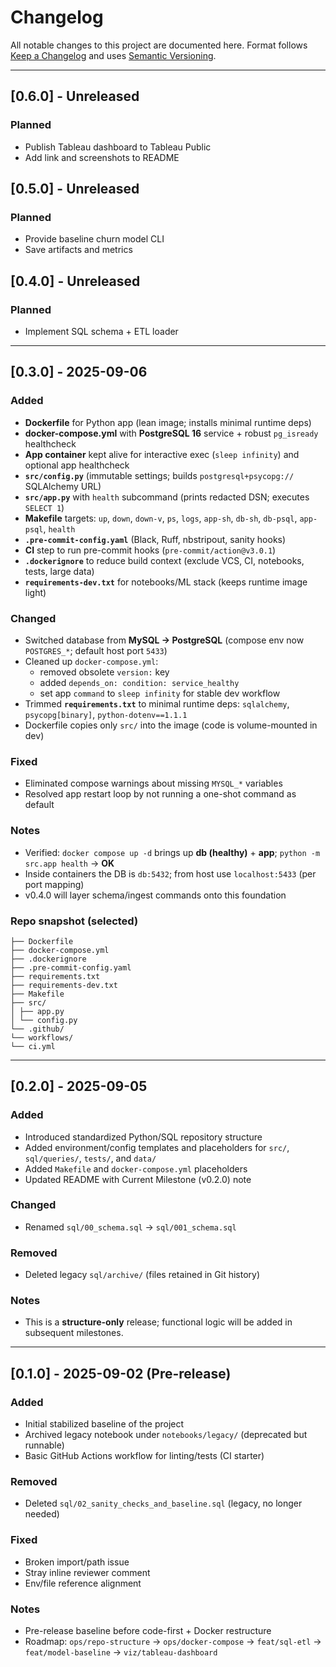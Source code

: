 # Changelog
All notable changes to this project are documented here.
Format follows [Keep a Changelog](https://keepachangelog.com/en/1.1.0/) and uses [Semantic Versioning](https://semver.org/).

---

## [0.6.0] - Unreleased
### Planned
- Publish Tableau dashboard to Tableau Public
- Add link and screenshots to README

## [0.5.0] - Unreleased
### Planned
- Provide baseline churn model CLI
- Save artifacts and metrics

## [0.4.0] - Unreleased
### Planned
- Implement SQL schema + ETL loader

---

## [0.3.0] - 2025-09-06
### Added
- **Dockerfile** for Python app (lean image; installs minimal runtime deps)
- **docker-compose.yml** with **PostgreSQL 16** service + robust `pg_isready` healthcheck
- **App container** kept alive for interactive exec (`sleep infinity`) and optional app healthcheck
- **`src/config.py`** (immutable settings; builds `postgresql+psycopg://` SQLAlchemy URL)
- **`src/app.py`** with `health` subcommand (prints redacted DSN; executes `SELECT 1`)
- **Makefile** targets: `up`, `down`, `down-v`, `ps`, `logs`, `app-sh`, `db-sh`, `db-psql`, `app-psql`, `health`
- **`.pre-commit-config.yaml`** (Black, Ruff, nbstripout, sanity hooks)
- **CI** step to run pre-commit hooks (`pre-commit/action@v3.0.1`)
- **`.dockerignore`** to reduce build context (exclude VCS, CI, notebooks, tests, large data)
- **`requirements-dev.txt`** for notebooks/ML stack (keeps runtime image light)

### Changed
- Switched database from **MySQL → PostgreSQL** (compose env now `POSTGRES_*`; default host port `5433`)
- Cleaned up `docker-compose.yml`:
  - removed obsolete `version:` key
  - added `depends_on: condition: service_healthy`
  - set app `command` to `sleep infinity` for stable dev workflow
- Trimmed **`requirements.txt`** to minimal runtime deps: `sqlalchemy`, `psycopg[binary]`, `python-dotenv==1.1.1`
- Dockerfile copies only `src/` into the image (code is volume-mounted in dev)

### Fixed
- Eliminated compose warnings about missing `MYSQL_*` variables
- Resolved app restart loop by not running a one-shot command as default

### Notes
- Verified: `docker compose up -d` brings up **db (healthy)** + **app**; `python -m src.app health` → **OK**
- Inside containers the DB is `db:5432`; from host use `localhost:5433` (per port mapping)
- v0.4.0 will layer schema/ingest commands onto this foundation

### Repo snapshot (selected)
```
├── Dockerfile
├── docker-compose.yml
├── .dockerignore
├── .pre-commit-config.yaml
├── requirements.txt
├── requirements-dev.txt
├── Makefile
├── src/
│ ├── app.py
│ └── config.py
└── .github/
└── workflows/
└── ci.yml
```

---

## [0.2.0] - 2025-09-05
### Added
- Introduced standardized Python/SQL repository structure
- Added environment/config templates and placeholders for `src/`, `sql/queries/`, `tests/`, and `data/`
- Added `Makefile` and `docker-compose.yml` placeholders
- Updated README with Current Milestone (v0.2.0) note

### Changed
- Renamed `sql/00_schema.sql` → `sql/001_schema.sql`

### Removed
- Deleted legacy `sql/archive/` (files retained in Git history)

### Notes
- This is a **structure-only** release; functional logic will be added in subsequent milestones.

---

## [0.1.0] - 2025-09-02 (Pre-release)
### Added
- Initial stabilized baseline of the project
- Archived legacy notebook under `notebooks/legacy/` (deprecated but runnable)
- Basic GitHub Actions workflow for linting/tests (CI starter)

### Removed
- Deleted `sql/02_sanity_checks_and_baseline.sql` (legacy, no longer needed)

### Fixed
- Broken import/path issue
- Stray inline reviewer comment
- Env/file reference alignment

### Notes
- Pre-release baseline before code-first + Docker restructure
- Roadmap: `ops/repo-structure` → `ops/docker-compose` → `feat/sql-etl` → `feat/model-baseline` → `viz/tableau-dashboard`
